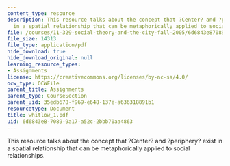 ```yaml
---
content_type: resource
description: This resource talks about the concept that ?Center? and ?periphery? exist
  in a spatial relationship that can be metaphorically applied to social relationships.
file: /courses/11-329-social-theory-and-the-city-fall-2005/6d6843e870899a17a52c2bbb70aa4863_whitlow_1.pdf
file_size: 14313
file_type: application/pdf
hide_download: true
hide_download_original: null
learning_resource_types:
- Assignments
license: https://creativecommons.org/licenses/by-nc-sa/4.0/
ocw_type: OCWFile
parent_title: Assignments
parent_type: CourseSection
parent_uid: 35edb678-f969-e648-137e-a636318891b1
resourcetype: Document
title: whitlow_1.pdf
uid: 6d6843e8-7089-9a17-a52c-2bbb70aa4863
---
```

This resource talks about the concept that ?Center? and ?periphery? exist in a spatial relationship that can be metaphorically applied to social relationships.